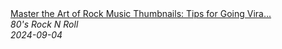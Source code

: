 <!--2024-09-04 03:00:01-->
<div class="yb">
  <a class="nodecor" href="/index.html?rok/master_the_art_of_rock_music_thumbnails_tips_for_going_viral_on_youtube_classicrock">
    <img class="preview" data-videoid="avg_CWSb1Nk" src="https://i2.ytimg.com/vi/avg_CWSb1Nk/hqdefault.jpg" align="middle" alt="">
  </a>
  <div class="inlbl text">
    <a class="nodecor" href="/index.html?rok/master_the_art_of_rock_music_thumbnails_tips_for_going_viral_on_youtube_classicrock">Master the Art of Rock Music Thumbnails: Tips for Going Vira...</a><br>
    <i class="smaller2">80's Rock N Roll</i><br>
    <i class="smaller3">2024-09-04</i>
  </div>
</div>
